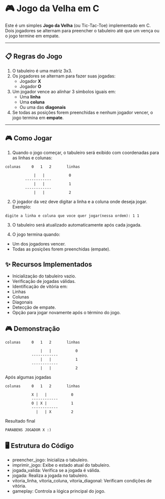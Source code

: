 # 🎮 Jogo da Velha em C

Este é um simples **Jogo da Velha** (ou Tic-Tac-Toe) implementado em C. Dois jogadores se alternam para preencher o tabuleiro até que um vença ou o jogo termine em empate.

---

## 📋 Regras do Jogo

1. O tabuleiro é uma matriz 3x3.
2. Os jogadores se alternam para fazer suas jogadas:
   - Jogador **X**
   - Jogador **O**
3. Um jogador vence ao alinhar 3 símbolos iguais em:
   - Uma **linha**
   - Uma **coluna**
   - Ou uma das **diagonais**
4. Se todas as posições forem preenchidas e nenhum jogador vencer, o jogo termina em **empate**.

---

## 🎮 Como Jogar

1. Quando o jogo começar, o tabuleiro será exibido com coordenadas para as linhas e colunas:

```
colunas     0   1   2       linhas

             |   |           0
         ------------
             |   |           1
         ------------
             |   |           2
```
2. O jogador da vez deve digitar a linha e a coluna onde deseja jogar. Exemplo:

```
digite a linha e coluna que voce quer jogar(nessa ordem): 1 1
```
3. O tabuleiro será atualizado automaticamente após cada jogada.

4. O jogo termina quando:
- Um dos jogadores vencer.
- Todas as posições forem preenchidas (empate).

## ✨ Recursos Implementados
- Inicialização do tabuleiro vazio.
- Verificação de jogadas válidas.
- Identificação de vitória em:
- Linhas
- Colunas
- Diagonais
- Detecção de empate.
- Opção para jogar novamente após o término do jogo.

## 🎮 Demonstração

```
colunas     0   1   2       linhas

                |   |           0
            ------------
                |   |           1
            ------------
                |   |           2
```
Após algumas jogadas
```
colunas     0   1   2       linhas

            X |   |           0
            ------------
            O | X |           1
            ------------
              |   | X         2
```
Resultado final
```
PARABENS JOGADOR X :)
```

## 🖥️ Estrutura do Código
- preencher_jogo: Inicializa o tabuleiro.
- imprimir_jogo: Exibe o estado atual do tabuleiro.
- jogada_valida: Verifica se a jogada é válida.
- jogada: Realiza a jogada no tabuleiro.
- vitoria_linha, vitoria_coluna, vitoria_diagonal: Verificam condições de vitória.
- gameplay: Controla a lógica principal do jogo.
